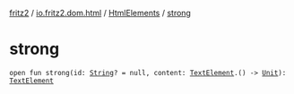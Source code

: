 [fritz2](../../index.md) / [io.fritz2.dom.html](../index.md) / [HtmlElements](index.md) / [strong](./strong.md)

# strong

`open fun strong(id: `[`String`](https://kotlinlang.org/api/latest/jvm/stdlib/kotlin/-string/index.html)`? = null, content: `[`TextElement`](../-text-element/index.md)`.() -> `[`Unit`](https://kotlinlang.org/api/latest/jvm/stdlib/kotlin/-unit/index.html)`): `[`TextElement`](../-text-element/index.md)